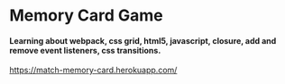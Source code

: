 # Memory Card Game
#### Learning about webpack, css grid, html5, javascript, closure, add and remove event listeners, css transitions.

https://match-memory-card.herokuapp.com/
